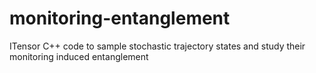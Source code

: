 # monitoring-entanglement
ITensor C++ code to sample stochastic trajectory states and study their monitoring induced entanglement
